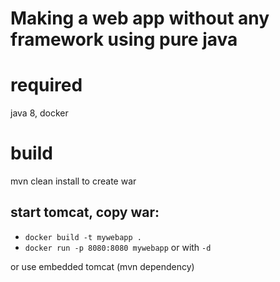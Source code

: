 # Making a web app without any framework using pure java

# required
java 8, docker

# build
mvn clean install to create war

## start tomcat, copy war:
* `docker build -t mywebapp .`
* `docker run -p 8080:8080 mywebapp` or with `-d`

or use embedded tomcat (mvn dependency)
